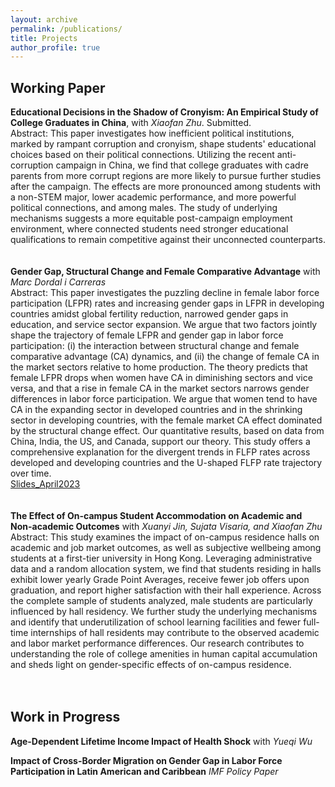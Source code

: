 ```yaml
---
layout: archive
permalink: /publications/
title: Projects
author_profile: true
---
```

## Working Paper
**Educational Decisions in the Shadow of Cronyism: An Empirical Study of College Graduates in China**, with *Xiaofan Zhu*. Submitted.
<br>
Abstract: This paper investigates how inefficient political institutions, marked by rampant corruption and cronyism, shape students' educational choices based on their political connections. Utilizing the recent anti-corruption campaign in China, we find that college graduates with cadre parents from more corrupt regions are more likely to pursue further studies after the campaign. The effects are more pronounced among students with a non-STEM major, lower academic performance, and more powerful political connections, and among males. The study of underlying mechanisms suggests a more equitable post-campaign employment environment, where connected students need stronger educational qualifications to remain competitive against their unconnected counterparts. <br>
<br>
<br>
**Gender Gap, Structural Change and Female Comparative Advantage** with *Marc Dordal i Carreras* <br>
Abstract: This paper investigates the puzzling decline in female labor force participation (LFPR) rates and increasing gender gaps in LFPR in developing countries amidst global fertility reduction, narrowed gender gaps in education, and service sector expansion. We argue that two factors jointly shape the trajectory of female LFPR and gender gap in labor force participation: (i) the interaction between structural change and female comparative advantage (CA) dynamics, and (ii) the change of female CA in the market sectors relative to home production. The theory predicts that female LFPR drops when women have CA in diminishing sectors and vice versa, and that a rise in female CA in the market sectors narrows gender differences in labor force participation. We argue that women tend to have CA in the expanding sector in developed countries and in the shrinking sector in developing countries, with the female market CA effect dominated by the structural change effect. Our quantitative results, based on data from China, India, the US, and Canada, support our theory. This study offers a comprehensive explanation for the divergent trends in FLFP rates across developed and developing countries and the U-shaped FLFP rate trajectory over time. <br>
[Slides_April2023](https://www.dropbox.com/scl/fi/99oc9h4x05ns53c4asab7/Slides_Chen-Cassie-Xiang.pdf?rlkey=tb1k63fac888p5qj28tf5ozbc&st=9on2tzx3&dl=0) <br>
<br>
<br>
**The Effect of On-campus Student Accommodation on Academic and Non-academic Outcomes** 
with *Xuanyi Jin, Sujata Visaria, and Xiaofan Zhu*
Abstract: This study examines the impact of on-campus residence halls on academic and job market outcomes, as well as subjective wellbeing among students at a first-tier university in Hong Kong. Leveraging administrative data and a random allocation system, we find that students residing in halls exhibit lower yearly Grade Point Averages, receive fewer job offers upon graduation, and report higher satisfaction with their hall experience. Across the complete sample of students analyzed, male students are particularly influenced by hall residency. We further study the underlying mechanisms and identify that underutilization of school learning facilities and fewer full-time internships of hall residents may contribute to the observed academic and labor market performance differences. Our research contributes to understanding the role of college amenities in human capital accumulation and sheds light on gender-specific effects of on-campus residence. <br>
<br>
<br>

## Work in Progress
**Age-Dependent Lifetime Income Impact of Health Shock** with *Yueqi Wu* <br>

**Impact of Cross-Border Migration on Gender Gap in Labor Force Participation in Latin American and Caribbean** *IMF Policy Paper* <br>
